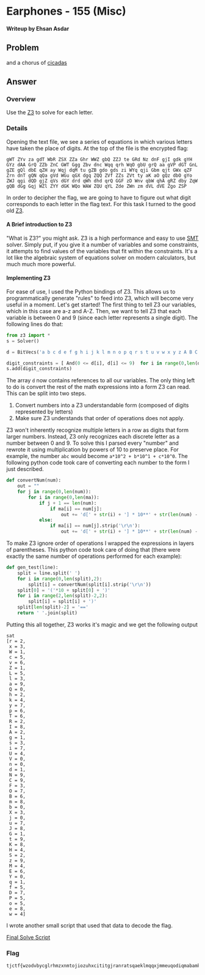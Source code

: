 # Earphones - 155 (Misc)
#### Writeup by Ehsan Asdar

## Problem ##
and a chorus of [cicadas](https://raw.githubusercontent.com/TJCSec/tjctf-1516-released/master/earphones/cicadas.txt)

## Answer ##

### Overview ###
Use the [Z3](https://github.com/Z3Prover/z3) to solve for each letter.

### Details ###
Opening the text file, we see a series of equations in which various letters have taken the place of digits. At the top of the file is the encrypted flag:

```
gWT ZYv za gdT WbR ZSX ZZa Ghr WWZ gbQ ZZJ te GRd Nz dnF gjI gdk gYH GYz dAA GrQ ZZb ZnC GWT Ggg Zbv dnc Wqq qrh WqO gbU grQ aa gVP dGT GnL gZE gQl dbE qZH ay Wqj dqM tu gZB gdo gds zi WYq qji Gbm qjt GWx qZF Zrn dnT gQN qQa gVd WGu qGX dgq ZQQ ZVf ZZs ZVt ty aK aO gQz dbO gYo ZWJ qgi dQD gjZ qVs dGY drd qWh dhd qrQ GGF zD Wnv qbW qhA gRZ dby ZqW gQB dGg Gqj WZl ZYY dGK WQo WAW ZQU qYL Zde ZWn zm dVL dVE Zgo ZSP
```

In order to decipher the flag, we are going to have to figure out what digit corresponds to each letter in the flag text. For this task I turned to the good old [Z3](https://github.com/Z3Prover/z3).

#### A Brief introduction to Z3 ####
"What is Z3?" you might ask. Z3 is a high performance and easy to use [SMT](https://en.wikipedia.org/wiki/Satisfiability_modulo_theories) solver. Simply put, if you give it a number of variables and some constraints, it attempts to find values of the variables that fit within the constraints. It's a lot like the algebraic system of equations solver on modern calculators, but much much more powerful.

#### Implementing Z3 ####
For ease of use, I used the Python bindings of Z3. This allows us to programmatically generate "rules" to feed into Z3, which will become very useful in a moment. Let's get started! The first thing to tell Z3 our variables, which in this case are a-z and A-Z. Then, we want to tell Z3 that each variable is between 0 and 9 (since each letter represents a single digit). The following lines do that:

```python
from z3 import *
s = Solver()

d = BitVecs('a b c d e f g h i j k l m n o p q r s t u v w x y z A B C D E F G H I J K L M N O P Q R S T U V W X Y Z',32)

digit_constraints = [ And(0 <= d[i], d[i] <= 9)  for i in range(0,len(d)) ]
s.add(digit_constraints)

```

The array `d` now contains references to all our variables. The only thing left to do is convert the rest of the math expressions into a form Z3 can read. This can be split into two steps.

1. Convert numbers into a Z3 understandable form (composed of digits represented by letters)
2. Make sure Z3 understands that order of operations does not apply.

Z3 won't inherently recognize multiple letters in a row as digits that form larger numbers. Instead, Z3 only recognizes each discrete letter as a number between 0 and 9. To solve this I parsed every "number" and rewrote it using multiplication by powers of 10 to preserve place. For example, the number `abc` would become `a*10^2 + b*10^1 + c*10^0`. The following python code took care of converting each number to the form I just described.
```python
def convertNum(num):
    out = ""
    for j in range(0,len(num)):
        for i in range(0,len(ma)):
            if j + 1 == len(num):
                if ma[i] == num[j]:
                    out += 'd[' + str(i) + '] * 10**' + str(len(num) - j -1)
            else:
                if ma[i] == num[j].strip('\r\n'):
                    out += 'd[' + str(i) + '] * 10**' + str(len(num) - j - 1) + ' + '
```

To make Z3 ignore order of operations I wrapped the expressions in layers of parentheses. This python code took care of doing that (there were exactly the same number of operations performed for each example):
```python
def gen_test(line):
    split = line.split(' ')
    for i in range(0,len(split),2):
        split[i] = convertNum(split[i].strip('\r\n'))
    split[0] = '('*10 + split[0] + ')'
    for i in range(2,len(split)-2,2):
        split[i] = split[i] + ')'
    split[len(split)-2] = '=='
    return ' '.join(split)
```

Putting this all together, Z3 works it's magic and we get the following output
```
sat
[r = 2,
 x = 3,
 W = 1,
 c = 5,
 v = 6,
 Z = 1,
 L = 5,
 l = 3,
 a = 9,
 Q = 0,
 h = 2,
 k = 4,
 y = 7,
 p = 6,
 T = 6,
 R = 2,
 I = 8,
 A = 2,
 g = 1,
 s = 3,
 i = 7,
 U = 4,
 V = 0,
 n = 0,
 d = 1,
 N = 9,
 C = 9,
 F = 3,
 O = 7,
 B = 6,
 m = 8,
 b = 0,
 X = 3,
 j = 0,
 u = 7,
 J = 8,
 G = 1,
 t = 9,
 K = 8,
 H = 4,
 S = 2,
 z = 9,
 M = 4,
 E = 6,
 Y = 0,
 q = 1,
 f = 5,
 D = 7,
 P = 5,
 o = 5,
 e = 8,
 w = 4]
```

I wrote another small script that used that data to decode the flag.

[Final Solve Script](earphonesolve.py)

### Flag ###
    tjctf{wzodvbycglrhmzxnmtojiozuhxcititgjranratsqaeklmqqxjmmeuqodiqmabamkivukegnypyxqajezykojonqdviyhivnbijs}
